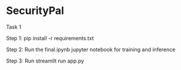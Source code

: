 # SecurityPal

Task 1

Step 1: pip install -r requirements.txt

Step 2: Run the final.ipynb jupyter notebook for training and inference

Step 3: Run streamlit run app.py 
